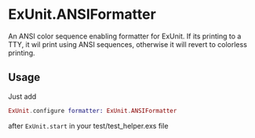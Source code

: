 # ExUnit.ANSIFormatter

An ANSI color sequence enabling formatter for ExUnit. If its printing to a TTY, it wil print using ANSI sequences, otherwise it will revert to colorless printing.

## Usage

Just add

```elixir
ExUnit.configure formatter: ExUnit.ANSIFormatter
```

after `ExUnit.start` in your test/test_helper.exs file
